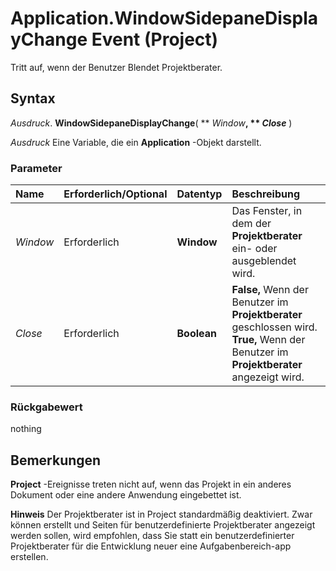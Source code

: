 
# Application.WindowSidepaneDisplayChange Event (Project)

Tritt auf, wenn der Benutzer Blendet Projektberater.


## Syntax

 _Ausdruck_. **WindowSidepaneDisplayChange**( ** _Window_**, ** _Close_** )

 _Ausdruck_ Eine Variable, die ein **Application** -Objekt darstellt.


### Parameter



|**Name**|**Erforderlich/Optional**|**Datentyp**|**Beschreibung**|
|:-----|:-----|:-----|:-----|
| _Window_|Erforderlich|**Window**|Das Fenster, in dem der  **Projektberater** ein- oder ausgeblendet wird.|
| _Close_|Erforderlich|**Boolean**|**False,** Wenn der Benutzer im **Projektberater** geschlossen wird. **True,** Wenn der Benutzer im **Projektberater** angezeigt wird.|

### Rückgabewert

nothing


## Bemerkungen

 **Project** -Ereignisse treten nicht auf, wenn das Projekt in ein anderes Dokument oder eine andere Anwendung eingebettet ist.


 **Hinweis**  Der Projektberater ist in Project standardmäßig deaktiviert. Zwar können erstellt und Seiten für benutzerdefinierte Projektberater angezeigt werden sollen, wird empfohlen, dass Sie statt ein benutzerdefinierter Projektberater für die Entwicklung neuer eine Aufgabenbereich-app erstellen.

